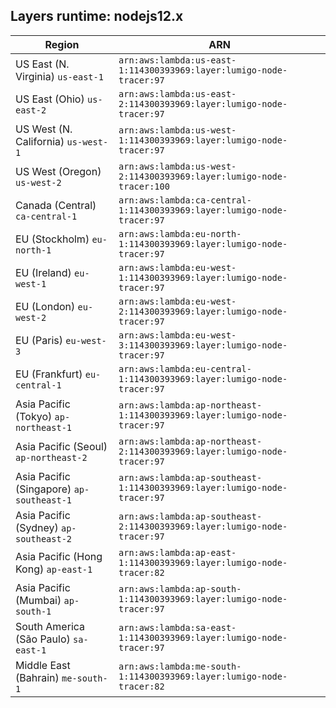 Layers runtime: nodejs12.x
----
| Region | ARN |
| --- | --- |
|US East (N. Virginia)  `us-east-1`|`arn:aws:lambda:us-east-1:114300393969:layer:lumigo-node-tracer:97`|
|US East (Ohio)  `us-east-2`|`arn:aws:lambda:us-east-2:114300393969:layer:lumigo-node-tracer:97`|
|US West (N. California)  `us-west-1`|`arn:aws:lambda:us-west-1:114300393969:layer:lumigo-node-tracer:97`|
|US West (Oregon)  `us-west-2`|`arn:aws:lambda:us-west-2:114300393969:layer:lumigo-node-tracer:100`|
|Canada (Central)  `ca-central-1`|`arn:aws:lambda:ca-central-1:114300393969:layer:lumigo-node-tracer:97`|
|EU (Stockholm)  `eu-north-1`|`arn:aws:lambda:eu-north-1:114300393969:layer:lumigo-node-tracer:97`|
|EU (Ireland)  `eu-west-1`|`arn:aws:lambda:eu-west-1:114300393969:layer:lumigo-node-tracer:97`|
|EU (London)  `eu-west-2`|`arn:aws:lambda:eu-west-2:114300393969:layer:lumigo-node-tracer:97`|
|EU (Paris)  `eu-west-3`|`arn:aws:lambda:eu-west-3:114300393969:layer:lumigo-node-tracer:97`|
|EU (Frankfurt)  `eu-central-1`|`arn:aws:lambda:eu-central-1:114300393969:layer:lumigo-node-tracer:97`|
|Asia Pacific (Tokyo)  `ap-northeast-1`|`arn:aws:lambda:ap-northeast-1:114300393969:layer:lumigo-node-tracer:97`|
|Asia Pacific (Seoul)  `ap-northeast-2`|`arn:aws:lambda:ap-northeast-2:114300393969:layer:lumigo-node-tracer:97`|
|Asia Pacific (Singapore)  `ap-southeast-1`|`arn:aws:lambda:ap-southeast-1:114300393969:layer:lumigo-node-tracer:97`|
|Asia Pacific (Sydney)  `ap-southeast-2`|`arn:aws:lambda:ap-southeast-2:114300393969:layer:lumigo-node-tracer:97`|
|Asia Pacific (Hong Kong)  `ap-east-1`|`arn:aws:lambda:ap-east-1:114300393969:layer:lumigo-node-tracer:82`|
|Asia Pacific (Mumbai)  `ap-south-1`|`arn:aws:lambda:ap-south-1:114300393969:layer:lumigo-node-tracer:97`|
|South America (São Paulo)  `sa-east-1`|`arn:aws:lambda:sa-east-1:114300393969:layer:lumigo-node-tracer:97`|
|Middle East (Bahrain)  `me-south-1`|`arn:aws:lambda:me-south-1:114300393969:layer:lumigo-node-tracer:82`|
